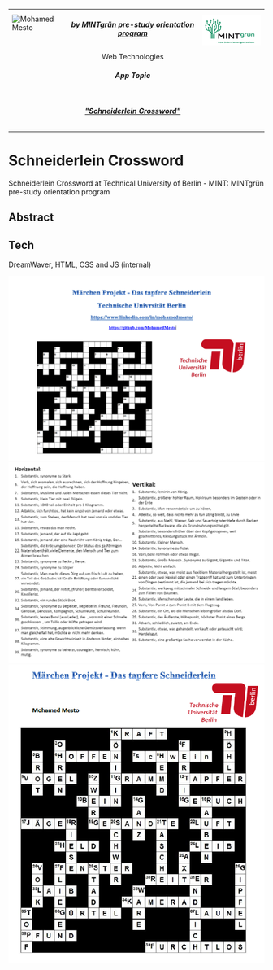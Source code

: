 <table border=0>
<tr border=0>
<td> <img align="left"  alt="Mohamed Mesto" width="100px" height='60px' src="https://www.ods.tu-berlin.de/fileadmin/Aperto_design/img/logo_01.gif"/> </td>
  <td align="center"> <h5><a href="https://www.fokus.fraunhofer.de/en">by MINTgrün pre-study orientation program</a></h5> </td>
  <td>  <img align="right"  alt="Mohamed Mesto" width="160px" height='60px' src="Images/mint.png"/></td>
</tr>
<tr border=0>
<td> </td><td  align="center">Web Technologies <br> <h5> App Topic </h5> </td><td> </td>
</tr>
<tr border=0>
<td> </td><td> </td><td> </td>
</tr>
  <tr>
    <td> </td>
<td align="center"><h5><a href="">"Schneiderlein Crossword"</a></h5></td>
    <td> </td>
</tr>
  <tr>
    <td> </td>  <td align="center"><a href=""> </a></td>
    <td> </td>
</tr>
</table>

# Schneiderlein Crossword
Schneiderlein Crossword at Technical University of Berlin - MINT: MINTgrün pre-study orientation program


## Abstract

 
## Tech
DreamWaver, HTML, CSS and JS (internal)
 


![](Images/CoverPhotoCrossWord-Schneiderlein-De.png)
![](Images/CW-schneiderlein.png)
![](Images/CW-schneiderlein2.png)
